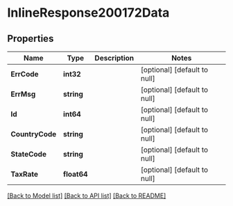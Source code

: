 # InlineResponse200172Data

## Properties
Name | Type | Description | Notes
------------ | ------------- | ------------- | -------------
**ErrCode** | **int32** |  | [optional] [default to null]
**ErrMsg** | **string** |  | [optional] [default to null]
**Id** | **int64** |  | [optional] [default to null]
**CountryCode** | **string** |  | [optional] [default to null]
**StateCode** | **string** |  | [optional] [default to null]
**TaxRate** | **float64** |  | [optional] [default to null]

[[Back to Model list]](../README.md#documentation-for-models) [[Back to API list]](../README.md#documentation-for-api-endpoints) [[Back to README]](../README.md)

